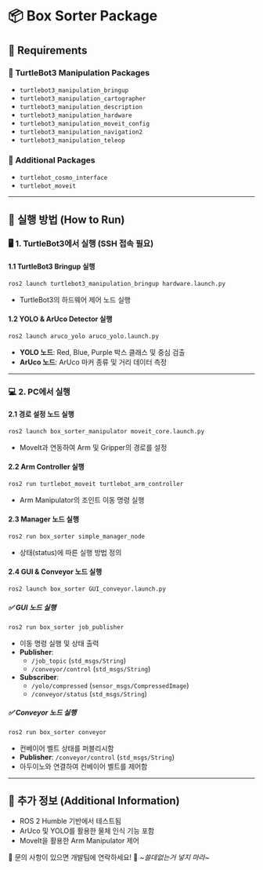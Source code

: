 # 📦 Box Sorter Package

## 📌 Requirements

### 🔹 TurtleBot3 Manipulation Packages
- `turtlebot3_manipulation_bringup`
- `turtlebot3_manipulation_cartographer`
- `turtlebot3_manipulation_description`
- `turtlebot3_manipulation_hardware`
- `turtlebot3_manipulation_moveit_config`
- `turtlebot3_manipulation_navigation2`
- `turtlebot3_manipulation_teleop`

### 🔹 Additional Packages
- `turtlebot_cosmo_interface`
- `turtlebot_moveit`

---

## 🚀 실행 방법 (How to Run)

### 🖥️ 1. TurtleBot3에서 실행 (SSH 접속 필요)

#### 1.1 TurtleBot3 Bringup 실행
```bash
ros2 launch turtlebot3_manipulation_bringup hardware.launch.py
```
- TurtleBot3의 하드웨어 제어 노드 실행

#### 1.2 YOLO & ArUco Detector 실행
```bash
ros2 launch aruco_yolo aruco_yolo.launch.py
```
- **YOLO 노드**: Red, Blue, Purple 박스 클래스 및 중심 검출
- **ArUco 노드**: ArUco 마커 종류 및 거리 데이터 측정

---

### 💻 2. PC에서 실행

#### 2.1 경로 설정 노드 실행
```bash
ros2 launch box_sorter_manipulator moveit_core.launch.py
```
- MoveIt과 연동하여 Arm 및 Gripper의 경로를 설정

#### 2.2 Arm Controller 실행
```bash
ros2 run turtlebot_moveit turtlebot_arm_controller
```
- Arm Manipulator의 조인트 이동 명령 실행

#### 2.3 Manager 노드 실행
```bash
ros2 run box_sorter simple_manager_node
```
- 상태(status)에 따른 실행 방법 정의

#### 2.4 GUI & Conveyor 노드 실행
```bash
ros2 launch box_sorter GUI_conveyor.launch.py
```

##### ✅ GUI 노드 실행
```bash
ros2 run box_sorter job_publisher
```
- 이동 명령 실행 및 상태 출력
- **Publisher**:
  - `/job_topic` (`std_msgs/String`)
  - `/conveyor/control` (`std_msgs/String`)
- **Subscriber**:
  - `/yolo/compressed` (`sensor_msgs/CompressedImage`)
  - `/conveyor/status` (`std_msgs/String`)

##### ✅ Conveyor 노드 실행
```bash
ros2 run box_sorter conveyor
```
- 컨베이어 벨트 상태를 퍼블리시함
- **Publisher**: `/conveyor/control` (`std_msgs/String`)
- 아두이노와 연결하여 컨베이어 벨트를 제어함

---

## 📜 추가 정보 (Additional Information)
- ROS 2 Humble 기반에서 테스트됨
- ArUco 및 YOLO를 활용한 물체 인식 기능 포함
- MoveIt을 활용한 Arm Manipulator 제어

📩 문의 사항이 있으면 개발팀에 연락하세요! 🚀
*~쓸데없는거 넣지 마라~*